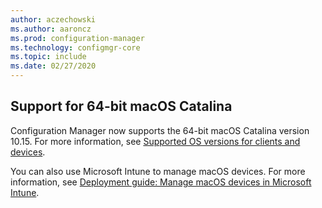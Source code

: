 ```yaml
---
author: aczechowski
ms.author: aaroncz
ms.prod: configuration-manager
ms.technology: configmgr-core
ms.topic: include
ms.date: 02/27/2020
---
```


## <a name="bkmk_mac"></a> Support for 64-bit macOS Catalina

<!--3696246-->

Configuration Manager now supports the 64-bit macOS Catalina version 10.15. For more information, see [Supported OS versions for clients and devices](../../../../plan-design/configs/supported-operating-systems-for-clients-and-devices.md#mac-computers).

You can also use Microsoft Intune to manage macOS devices. For more information, see [Deployment guide: Manage macOS devices in Microsoft Intune](../../../../../../intune/fundamentals/deployment-guide-platform-macos.md).
